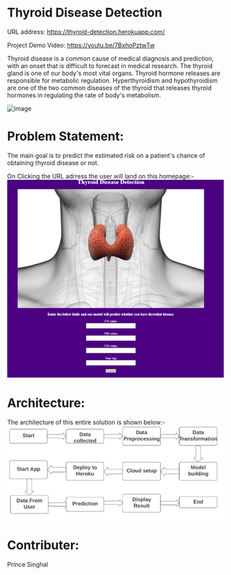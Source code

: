 # Thyroid Disease Detection

URL address: https://thyroid-detection.herokuapp.com/

Project Demo Video: https://youtu.be/7BxhoPztwTw

Thyroid disease is a common cause of medical diagnosis and prediction, with an onset that is difficult to forecast in medical research. The thyroid gland is one of our body's most vital organs. Thyroid hormone releases are responsible for metabolic regulation. Hyperthyroidism and hypothyroidism are one of the two common diseases of the thyroid that releases thyroid hormones in regulating the rate of body's metabolism.

 ![image](https://user-images.githubusercontent.com/63582471/140759054-aa6a2845-171c-4128-9310-d1f62af760a5.png)

# Problem Statement:
The main goal is to predict the estimated risk on a patient's chance of obtaining thyroid disease or not.

On Clicking the URL adrress the user will land on this homepage:-
![complete web app screenshot](https://github.com/MUR1KT35YW/Thyroid-Disease-Detection/blob/master/Documents/Homepage.PNG?raw=true)

# Architecture:
The architecture of this entire solution is shown below:-
![architecture](https://github.com/MUR1KT35YW/Thyroid-Disease-Detection/blob/master/Documents/flowchart.PNG?raw=true)

# Contributer:
Prince Singhal
